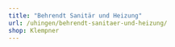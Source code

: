 ```yaml
---
title: "Behrendt Sanitär und Heizung"
url: /uhingen/behrendt-sanitaer-und-heizung/
shop: Klempner
---
```

